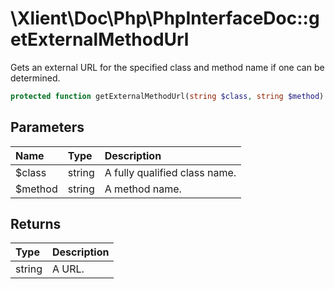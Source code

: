# \\Xlient\\Doc\\Php\\PhpInterfaceDoc::getExternalMethodUrl

Gets an external URL for the specified class and method name if one can be determined.

```php
protected function getExternalMethodUrl(string $class, string $method): ?string
```

## Parameters

| Name | Type | Description |
| :--- | :--- | :--- |
| $class | string | A fully qualified class name. |
| $method | string | A method name. |

## Returns

| Type | Description |
| :--- | :--- |
| string | A URL. |